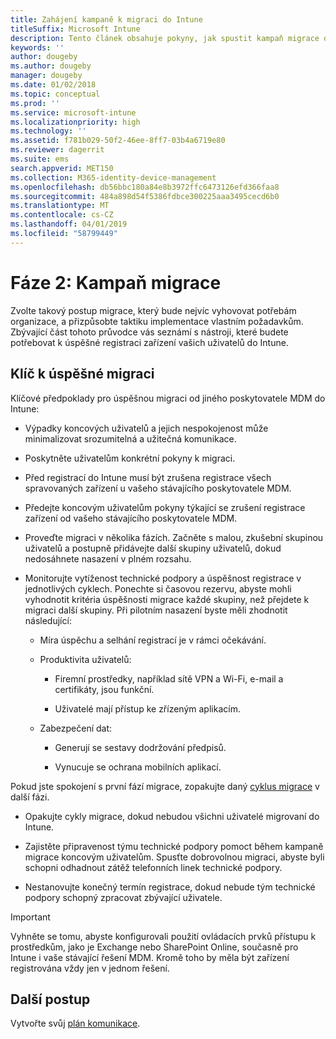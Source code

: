 ```yaml
---
title: Zahájení kampaně k migraci do Intune
titleSuffix: Microsoft Intune
description: Tento článek obsahuje pokyny, jak spustit kampaň migrace do Microsoft Intune.
keywords: ''
author: dougeby
ms.author: dougeby
manager: dougeby
ms.date: 01/02/2018
ms.topic: conceptual
ms.prod: ''
ms.service: microsoft-intune
ms.localizationpriority: high
ms.technology: ''
ms.assetid: f781b029-50f2-46ee-8ff7-03b4a6719e80
ms.reviewer: dagerrit
ms.suite: ems
search.appverid: MET150
ms.collection: M365-identity-device-management
ms.openlocfilehash: db56bbc180a84e8b3972ffc6473126efd366faa8
ms.sourcegitcommit: 484a898d54f5386fdbce300225aaa3495cecd6b0
ms.translationtype: MT
ms.contentlocale: cs-CZ
ms.lasthandoff: 04/01/2019
ms.locfileid: "58799449"
---
```

# <a name="phase-2-migration-campaign"></a>Fáze 2: Kampaň migrace

Zvolte takový postup migrace, který bude nejvíc vyhovovat potřebám organizace, a přizpůsobte taktiku implementace vlastním požadavkům. Zbývající část tohoto průvodce vás seznámí s nástroji, které budete potřebovat k úspěšné registraci zařízení vašich uživatelů do Intune.

## <a name="keys-to-a-successful-migration"></a>Klíč k úspěšné migraci

Klíčové předpoklady pro úspěšnou migraci od jiného poskytovatele MDM do Intune:

-   Výpadky koncových uživatelů a jejich nespokojenost může minimalizovat srozumitelná a užitečná komunikace.

-   Poskytněte uživatelům konkrétní pokyny k migraci.

-   Před registrací do Intune musí být zrušena registrace všech spravovaných zařízení u vašeho stávajícího poskytovatele MDM.

-   Předejte koncovým uživatelům pokyny týkající se zrušení registrace zařízení od vašeho stávajícího poskytovatele MDM.

-   Proveďte migraci v několika fázích. Začněte s malou, zkušební skupinou uživatelů a postupně přidávejte další skupiny uživatelů, dokud nedosáhnete nasazení v plném rozsahu.

-   Monitorujte vytíženost technické podpory a úspěšnost registrace v jednotlivých cyklech. Ponechte si časovou rezervu, abyste mohli vyhodnotit kritéria úspěšnosti migrace každé skupiny, než přejdete k migraci další skupiny. Při pilotním nasazení byste měli zhodnotit následující:

    -   Míra úspěchu a selhání registrací je v rámci očekávání.

    -   Produktivita uživatelů:

        -   Firemní prostředky, například sítě VPN a Wi-Fi, e-mail a certifikáty, jsou funkční.

        -   Uživatelé mají přístup ke zřízeným aplikacím.

    -   Zabezpečení dat:

        -   Generují se sestavy dodržování předpisů.

        -   Vynucuje se ochrana mobilních aplikací.

Pokud jste spokojení s první fází migrace, zopakujte daný [cyklus migrace](migration-guide-cycle.md) v další fázi.

-   Opakujte cykly migrace, dokud nebudou všichni uživatelé migrovaní do Intune.

-   Zajistěte připravenost týmu technické podpory pomoct během kampaně migrace koncovým uživatelům. Spusťte dobrovolnou migraci, abyste byli schopni odhadnout zátěž telefonních linek technické podpory.

-   Nestanovujte konečný termín registrace, dokud nebude tým technické podpory schopný zpracovat zbývající uživatele.

> [!IMPORTANT]
> Vyhněte se tomu, abyste konfigurovali použití ovládacích prvků přístupu k prostředkům, jako je Exchange nebo SharePoint Online, současně pro Intune i vaše stávající řešení MDM. Kromě toho by měla být zařízení registrována vždy jen v jednom řešení.

## <a name="next-steps"></a>Další postup

Vytvořte svůj [plán komunikace](migration-guide-communication-plan.md).
